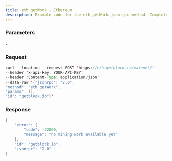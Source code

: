 ```yaml
---
title: eth_getWork - Ethereum
description: Example code for the eth_getWork json-rpc method. Сomplete guide on how to use eth_getWork json-rpc in GetBlock.io Web3 documentation.
---
```


### Parameters


\-

### Request

``` java
curl --location --request POST 'https://eth.getblock.io/mainnet/' 
--header 'x-api-key: YOUR-API-KEY' 
--header 'Content-Type: application/json' 
--data-raw '{"jsonrpc": "2.0",
"method": "eth_getWork",
"params": [],
"id": "getblock.io"}'
```

###  Response

``` java
{
    "error": {
        "code": -32000,
        "message": "no mining work available yet"
    },
    "id": "getblock.io",
    "jsonrpc": "2.0"
}
```


